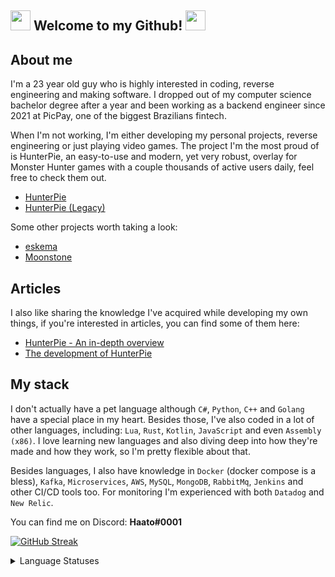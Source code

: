 ## <img src="https://cdn.discordapp.com/emojis/630965840208199680.gif?v=1" height=32/> Welcome to my Github! <img src="https://cdn.discordapp.com/emojis/630965840208199680.gif?v=1" height=32/>

## About me

I'm a 23 year old guy who is highly interested in coding, reverse engineering and making software. I dropped out of my computer science bachelor degree after a year and been working as a backend engineer since 2021 at PicPay, one of the biggest Brazilians fintech.

When I'm not working, I'm either developing my personal projects, reverse engineering or just playing video games. The project I'm the most proud of is HunterPie, an easy-to-use and modern, yet very robust, overlay for Monster Hunter games with a couple thousands of active users daily, feel free to check them out.

- [HunterPie](https://github.com/Haato3o/HunterPie-v2)
- [HunterPie (Legacy)](https://github.com/Haato3o/HunterPie)

Some other projects worth taking a look:
- [eskema](https://github.com/Haato3o/eskema)
- [Moonstone](https://github.com/Haato3o/Moonstone)

## Articles

I also like sharing the knowledge I've acquired while developing my own things, if you're interested in articles, you can find some of them here:

- [HunterPie - An in-depth overview](https://docs.hunterpie.com/posts/hunterpie-an-in-depth-overview/)
- [The development of HunterPie](https://docs.hunterpie.com/posts/development-of-hunterpie/)

## My stack

I don't actually have a pet language although `C#`, `Python`, `C++` and `Golang` have a special place in my heart. Besides those, I've also coded in a lot of other languages, including: `Lua`, `Rust`, `Kotlin`, `JavaScript` and even `Assembly (x86)`. I love learning new languages and also diving deep into how they're made and how they work, so I'm pretty flexible about that.

Besides languages, I also have knowledge in `Docker` (docker compose is a bless), `Kafka`, `Microservices`, `AWS`, `MySQL`, `MongoDB`, `RabbitMq`, `Jenkins` and other CI/CD tools too. For monitoring I'm experienced with both `Datadog` and `New Relic`.

You can find me on Discord: **Haato#0001**

[![GitHub Streak](http://github-readme-streak-stats.herokuapp.com?user=haato3o&theme=github-dark-blue&hide_border=true&date_format=M%20j%5B%2C%20Y%5D)](https://git.io/streak-stats)

<details>
  <summary>Language Statuses</summary>
  
[![Codersrank](https://cr-skills-chart-widget.azurewebsites.net/api/api?username=Haato3o)](https://profile.codersrank.io/user/haato3o)<img src="https://cdn.discordapp.com/emojis/540216879776661510.gif?v=1" height=64/>

</details>
